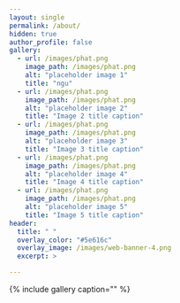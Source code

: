 ```yaml
---
layout: single
permalink: /about/
hidden: true
author_profile: false
gallery:
  - url: /images/phat.png
    image_path: /images/phat.png
    alt: "placeholder image 1"
    title: "ngu"
  - url: /images/phat.png
    image_path: /images/phat.png
    alt: "placeholder image 2"
    title: "Image 2 title caption"
  - url: /images/phat.png
    image_path: /images/phat.png
    alt: "placeholder image 3"
    title: "Image 3 title caption"
  - url: /images/phat.png
    image_path: /images/phat.png
    alt: "placeholder image 4"
    title: "Image 4 title caption"
  - url: /images/phat.png
    image_path: /images/phat.png
    alt: "placeholder image 5"
    title: "Image 5 title caption"
header:
  title: " "
  overlay_color: "#5e616c"
  overlay_image: /images/web-banner-4.png
  excerpt: >

---
```


{% include gallery caption="" %}

